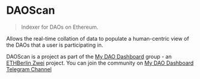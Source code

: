 # DAOScan

> Indexer for DAOs on Ethereum.

Allows the real-time collation of data to populate a human-centric view of the DAOs that a user is participating in.

DAOScan is a project as part of the [My DAO Dashboard](https://github.com/my-dao-dashboard) group - an [ETHBerlin Zwei](https://ethberlinzwei.com/) project. You can join the community on [My DAO Dashboard Telegram Channel](https://t.me/mydaodashboard)
